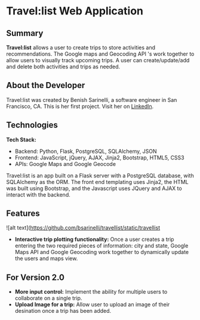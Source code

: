 # Travel:list Web Application

## Summary

**Travel:list** allows a user to create trips to store activities and recommendations. The Google maps and Geocoding API 's work together to allow users to visually track upcoming trips.  A user can create/update/add and delete both activities and trips as needed.


## About the Developer

Travel:list was created by Benish Sarinelli, a software engineer in San Francisco, CA. This is her first project.
Visit her on [LinkedIn](https://www.linkedin.com/in/bsarinelli/).


## Technologies

**Tech Stack:**
- Backend: Python, Flask, PostgreSQL, SQLAlchemy, JSON
- Frontend: JavaScript, jQuery, AJAX, Jinja2, Bootstrap, HTML5, CSS3
- APIs: Google Maps and Google Geocode


Travel:list is an app built on a Flask server with a PostgreSQL database, with SQLAlchemy as the ORM. The front end templating uses Jinja2, the HTML was built using Bootstrap, and the Javascript uses JQuery and AJAX to interact with the backend. 


## Features

![alt text](https://github.com/bsarinelli/travellist/static/travellist


- **Interactive trip plotting functionality:** Once a user creates a trip entering the two required pieces of information: city and state, Google Maps API and Google Geocoding work together to dynamically update the users and maps view.


## For Version 2.0

- **More input control:** Implement the ability for multiple users to collaborate on a single trip.
- **Upload Image for a trip:** Allow user to upload an image of their desination once a trip has been added.
